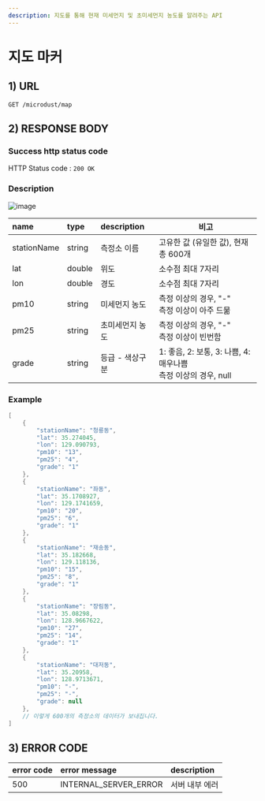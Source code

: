 ```yaml
---
description: 지도를 통해 현재 미세먼지 및 초미세먼지 농도를 알려주는 API
---
```


# 지도 마커

## 1\) URL

```text
GET /microdust/map
```

## 2\) RESPONSE BODY

### Success http status code

HTTP Status code : `200 OK`

### Description

![image](https://user-images.githubusercontent.com/68282057/124726872-1ef65980-df49-11eb-8139-976b5783d790.png)

| name | type | description | 비고 |
| :--- | :--- | :--- | ---- |
| stationName | string | 측정소 이름 | 고유한 값 (유일한 값), 현재 총 600개 |
| lat          | double | 위도                                   | 소수점 최대 7자리 |
| lon          | double | 경도                                        | 소수점 최대 7자리 |
| pm10         | string | 미세먼지 농도                           | 측정 이상의 경우, "-"<br />측정 이상이 아주 드묾 |
| pm25         | string | 초미세먼지 농도 | 측정 이상의 경우, "-"<br />측정 이상이 빈번함 |
| grade        | string | 등급 - 색상구분 | 1: 좋음, 2: 보통, 3: 나쁨, 4: 매우나쁨<br />측정 이상의 경우, null |

### Example

```java
[
    {
        "stationName": "청룡동",
        "lat": 35.274045,
        "lon": 129.090793,
        "pm10": "13",
        "pm25": "4",
        "grade": "1"
    },
    {
        "stationName": "좌동",
        "lat": 35.1708927,
        "lon": 129.1741659,
        "pm10": "20",
        "pm25": "6",
        "grade": "1"
    },
    {
        "stationName": "재송동",
        "lat": 35.182668,
        "lon": 129.118136,
        "pm10": "15",
        "pm25": "8",
        "grade": "1"
    },
    {
        "stationName": "장림동",
        "lat": 35.08298,
        "lon": 128.9667622,
        "pm10": "27",
        "pm25": "14",
        "grade": "1"
    },
    {
        "stationName": "대저동",
        "lat": 35.20958,
        "lon": 128.9713671,
        "pm10": "-",
        "pm25": "-",
        "grade": null
    },
    // 이렇게 600개의 측정소의 데이터가 보내집니다.
]
```

## 3\) ERROR CODE

| error code | error message | description |
| :--- | :--- | :--- |
| 500 | INTERNAL\_SERVER\_ERROR | 서버 내부 에러 |

